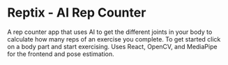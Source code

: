 # Reptix - AI Rep Counter

A rep counter app that uses AI to get the different joints in your body to calculate how many reps of an exercise you complete. To get started click on a body part and start exercising. Uses React, OpenCV, and MediaPipe for the frontend and pose estimation.
